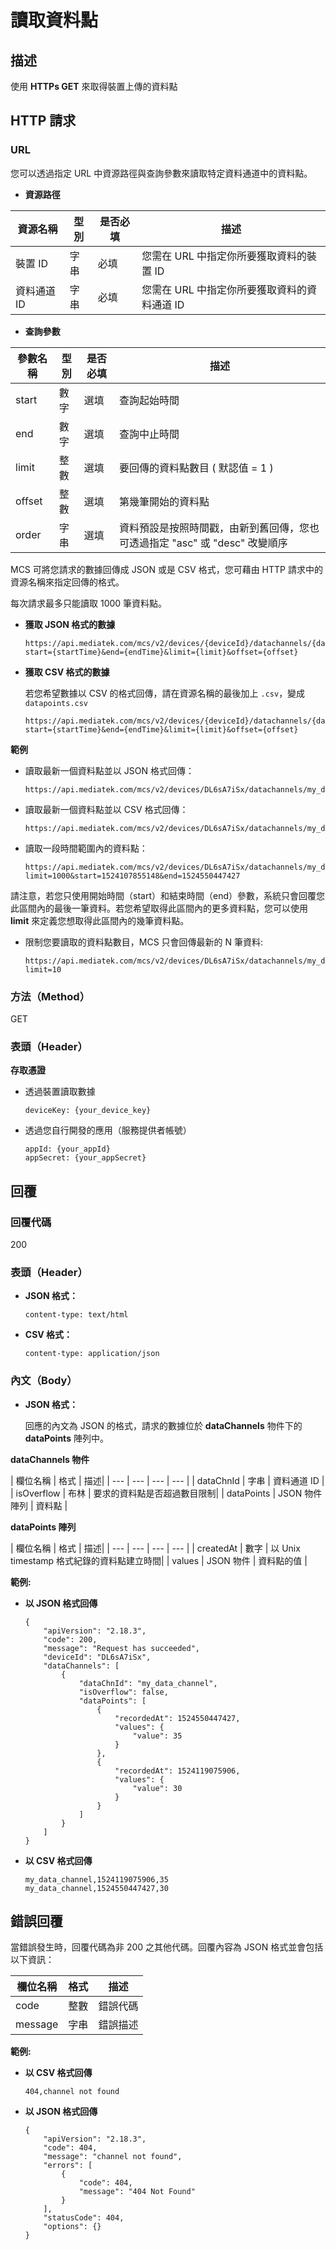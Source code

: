 # 讀取資料點

## 描述

使用 **HTTPs GET** 來取得裝置上傳的資料點

## HTTP 請求
### URL

您可以透過指定 URL 中資源路徑與查詢參數來讀取特定資料通道中的資料點。

* **資源路徑**

| 資源名稱 | 型別 | 是否必填 | 描述 |
| --- | --- | --- | --- |
| 裝置 ID | 字串 | 必填 | 您需在 URL 中指定你所要獲取資料的裝置 ID |
| 資料通道 ID | 字串 | 必填 | 您需在 URL 中指定你所要獲取資料的資料通道 ID |


* **查詢參數**

| 參數名稱 | 型別 | 是否必填 | 描述 |
| --- | --- | --- | --- |
| start | 數字 | 選填 | 查詢起始時間 |
| end | 數字 | 選填 | 查詢中止時間 |
| limit | 整數 | 選填 | 要回傳的資料點數目 ( 默認值 = 1 ) |
| offset | 整數 | 選填 | 第幾筆開始的資料點 |
| order | 字串 | 選填 | 資料預設是按照時間戳，由新到舊回傳，您也可透過指定 "asc" 或 "desc" 改變順序  |
	
MCS 可將您請求的數據回傳成 JSON 或是 CSV 格式，您可藉由 HTTP 請求中的資源名稱來指定回傳的格式。

每次請求最多只能讀取 1000 筆資料點。

* **獲取 JSON 格式的數據**

	```
	https://api.mediatek.com/mcs/v2/devices/{deviceId}/datachannels/{datachannelId}/datapoints?start={startTime}&end={endTime}&limit={limit}&offset={offset}
	```

* **獲取 CSV 格式的數據**

	若您希望數據以 CSV 的格式回傳，請在資源名稱的最後加上 `.csv`，變成 `datapoints.csv`

	```
	https://api.mediatek.com/mcs/v2/devices/{deviceId}/datachannels/{datachannelId}/datapoints.csv?start={startTime}&end={endTime}&limit={limit}&offset={offset}
	```

**範例**

* 讀取最新一個資料點並以 JSON 格式回傳：

	```
	https://api.mediatek.com/mcs/v2/devices/DL6sA7iSx/datachannels/my_data_channel/datapoints
	```

* 讀取最新一個資料點並以 CSV 格式回傳：

	```
	https://api.mediatek.com/mcs/v2/devices/DL6sA7iSx/datachannels/my_data_channel/datapoints.csv
	```

* 讀取一段時間範圍內的資料點：

	```
	https://api.mediatek.com/mcs/v2/devices/DL6sA7iSx/datachannels/my_data_channel/datapoints?limit=1000&start=1524107855148&end=1524550447427
	```

請注意，若您只使用開始時間（start）和結束時間（end）參數，系統只會回覆您此區間內的最後一筆資料。若您希望取得此區間內的更多資料點，您可以使用 **limit** 來定義您想取得此區間內的幾筆資料點。


* 限制您要讀取的資料點數目，MCS 只會回傳最新的 N 筆資料:

	```
	https://api.mediatek.com/mcs/v2/devices/DL6sA7iSx/datachannels/my_data_channel/datapoints?limit=10	
	```


### 方法（Method）
GET


### 表頭（Header）

**存取憑證**

* 透過裝置讀取數據

	```
	deviceKey: {your_device_key}
	```
* 透過您自行開發的應用（服務提供者帳號）

	```
	appId: {your_appId}
	appSecret: {your_appSecret}
	```


## 回覆

### 回覆代碼
200

### 表頭（Header）

* **JSON 格式：**

	```
	content-type: text/html
	```

* **CSV 格式：**
	
	```
	content-type: application/json	
	```
	
### 內文（Body）

* **JSON 格式：**

	回應的內文為 JSON 的格式，請求的數據位於 **dataChannels** 物件下的 **dataPoints** 陣列中。


**dataChannels 物件**

| 欄位名稱 | 格式 | 描述|
| --- | --- | --- | --- |
| dataChnId | 字串 | 資料通道 ID |
| isOverflow | 布林 | 要求的資料點是否超過數目限制|
| dataPoints | JSON 物件陣列 | 資料點 |


**dataPoints 陣列**

| 欄位名稱 | 格式 | 描述|
| --- | --- | --- | --- |
| createdAt | 數字 | 以 Unix timestamp 格式紀錄的資料點建立時間|
| values | JSON 物件 | 資料點的值 |


**範例:**

* **以 JSON 格式回傳**

	```
	{
	    "apiVersion": "2.18.3",
	    "code": 200,
	    "message": "Request has succeeded",
	    "deviceId": "DL6sA7iSx",
	    "dataChannels": [
	        {
	            "dataChnId": "my_data_channel",
	            "isOverflow": false,
	            "dataPoints": [
	                {
	                    "recordedAt": 1524550447427,
	                    "values": {
	                        "value": 35
	                    }
	                },
	                {
	                    "recordedAt": 1524119075906,
	                    "values": {
	                        "value": 30
	                    }
	                }
	            ]
	        }
	    ]
	}
	```

* **以 CSV 格式回傳**

	```
	my_data_channel,1524119075906,35
	my_data_channel,1524550447427,30
	```



## 錯誤回覆

當錯誤發生時，回覆代碼為非 200 之其他代碼。回覆內容為 JSON 格式並會包括以下資訊：


| 欄位名稱 | 格式 |描述|
| --- | --- | --- |
| code | 整數 | 錯誤代碼 |
| message | 字串 | 錯誤描述 |



**範例:**

* **以 CSV 格式回傳**

	```
	404,channel not found
	```
	
* **以 JSON 格式回傳**	
	
	```
	{
	    "apiVersion": "2.18.3",
	    "code": 404,
	    "message": "channel not found",
	    "errors": [
	        {
	            "code": 404,
	            "message": "404 Not Found"
	        }
	    ],
	    "statusCode": 404,
	    "options": {}
	}
	```


